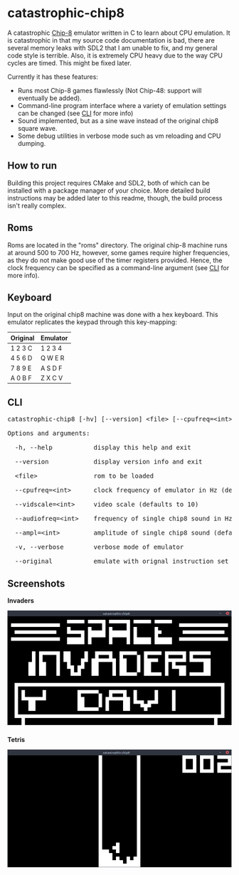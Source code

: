 # catastrophic-chip8

A catastrophic [Chip-8](https://en.wikipedia.org/wiki/CHIP-8) emulator written in C to learn about CPU emulation.
It is catastrophic in that my source code documentation is bad, there are several memory leaks with SDL2 that I am unable to fix, 
and my general code style is terrible. Also, it is extremely CPU heavy due to the way CPU cycles are timed. This might be fixed later.

Currently it has these features:
* Runs most Chip-8 games flawlessly (Not Chip-48: support will eventually be added).
* Command-line program interface where a variety of emulation settings can be changed (see [CLI](#CLI) for more info)
* Sound implemented, but as a sine wave instead of the original chip8 square wave.
* Some debug utilities in verbose mode such as vm reloading and CPU dumping.

## How to run
Building this project requires CMake and SDL2, both of which can be installed with a package manager of your choice. 
More detailed build instructions may be added later to this readme, though, the build process isn't really complex.

## Roms
Roms are located in the "roms" directory. The original chip-8 machine runs at around 500 to 700 Hz, however, some games 
require higher frequencies, as they do not make good use of the timer registers provided. Hence, the clock frequency can be specified 
as a command-line argument (see [CLI](#CLI) for more info).

## Keyboard

Input on the original chip8 machine was done with a hex keyboard. This emulator replicates the keypad through this key-mapping:

| Original | Emulator |
|----------|----------|
| 1 2 3 C  | 1 2 3 4  |
| 4 5 6 D  | Q W E R  |
| 7 8 9 E  | A S D F  |
| A 0 B F  | Z X C V  |


## CLI 

<pre>
catastrophic-chip8 [-hv] [--version] &lt;file&gt; [--cpufreq=&lt;int&gt;] [--vidscale=&lt;int&gt; [--audiofreq=&lt;int&gt;] [--ampl=&lt;int&gt;] [--original]
<br/>Options and arguments: 

  -h, --help           display this help and exit<br/>
  --version            display version info and exit<br/>
  &lt;file&gt;               rom to be loaded<br/>
  --cpufreq=&lt;int&gt;      clock frequency of emulator in Hz (defaults to 700)<br/>
  --vidscale=&lt;int&gt;     video scale (defaults to 10)<br/>
  --audiofreq=&lt;int&gt;    frequency of single chip8 sound in Hz (defaults to 440)<br/>
  --ampl=&lt;int&gt;         amplitude of single chip8 sound (defaults to 20000)<br/>
  -v, --verbose        verbose mode of emulator<br/>
  --original           emulate with orignal instruction set
</pre>

## Screenshots
**Invaders**

![Emulator running "Invaders"](screenshots/screenshot_invaders.png)

**Tetris**

![Emulator running "Tetris"](screenshots/screenshot_tetris.png)
